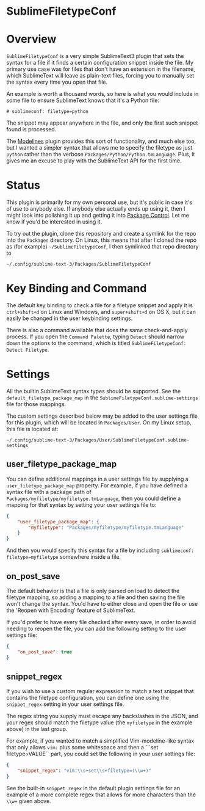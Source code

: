 SublimeFiletypeConf
===================

[//]: # (sublimeconf: filetype=markdown)

Overview
========

```SublimeFiletypeConf``` is a very simple SublimeText3 plugin that sets the
syntax for a file if it finds a certain configuration snippet inside the
file. My primary use case was for files that don't have an extension in the
filename, which SublimeText will leave as plain-text files, forcing you to
manually set the syntax every time you open that file.

An example is worth a thousand words, so here is what you would include in
some file to ensure SublimeText knows that it's a Python file:

```
# sublimeconf: filetype=python
```

The snippet may appear anywhere in the file, and only the first such snippet
found is processed.

The [Modelines](https://github.com/SublimeText/Modelines) plugin provides
this sort of functionality, and much else too, but I wanted a simpler syntax
that allows me to specify the filetype as just ```python``` rather than the
verbose ```Packages/Python/Python.tmLanguage```. Plus, it gives me an excuse to
play with the SublimeText API for the first time.


Status
======

This plugin is primarily for my own personal use, but it's public in case
it's of use to anybody else. If anybody else actually ends up using it,
then I might look into polishing it up and getting it into
[Package Control](https://sublime.wbond.net/). Let me know if you'd be
interested in using it.

To try out the plugin, clone this repository and create a
symlink for the repo into the ```Packages``` directory. On Linux, this means
that after I cloned the repo as (for example) ```~/SublimeFiletypeConf```,
I then symlinked that repo directory to

```
~/.config/sublime-text-3/Packages/SublimeFiletypeConf
```

Key Binding and Command
=======================

The default key binding to check a file for a filetype snippet and apply it is
```ctrl+shift+d``` on Linux and Windows, and `super+shift+d` on OS X, but it
can easily be changed in the user keybinding settings.

There is also a command available that does the same check-and-apply process.
If you open the ```Command Palette```, typing ```Detect``` should narrow
down the options to the command, which is titled
```SublimeFiletypeConf: Detect Filetype```.


Settings
========

All the builtin SublimeText syntax types should be supported. See the
```default_filetype_package_map``` in the
```SublimeFiletypeConf.sublime-settings``` file for those mappings.

The custom settings described below may be added to the user settings
file for this plugin, which will be located in ```Packages/User```. On
my Linux setup, this file is located at:

```
~/.config/sublime-text-3/Packages/User/SublimeFiletypeConf.sublime-settings
```

user_filetype_package_map
-------------------------

You can define additional mappings in a user settings file by supplying
a ```user_filetype_package_map``` property. For example, if you have
defined a syntax file with a package path of
```Packages/myfiletype/myfiletype.tmLanguage```, then you could define a
mapping for that syntax by setting your user settings file to:

``` json
{
    "user_filetype_package_map": {
        "myfiletype": "Packages/myfiletype/myfiletype.tmLanguage"
    }
}
```

And then you would specify this syntax for a file by including
```sublimeconf: filetype=myfiletype``` somewhere inside a file.


on_post_save
------------

The default behavior is that a file is only parsed on load
to detect the filetype mapping, so adding a mapping to a file and then saving
the file won't change the syntax. You'd have to either close and open the file
or use the 'Reopen with Encoding' feature of SublimeText.

If you'd prefer to have every file checked after every save, in order to avoid
needing to reopen the file, you can add the following setting to the user
settings file:

``` json
{
    "on_post_save": true
}
```

snippet_regex
-------------

If you wish to use a custom regular expression to match a text snippet that
contains the filetype configuration, you can define one using the
```snippet_regex``` setting in your user settings file.

The regex string you supply must escape any backslashes in the JSON, and
your regex should match the filetype value (the ```myfiletype``` in the
example above) in the last group.

For example, if you wanted to match a simplified Vim-modeline-like syntax
that only allows ```vim:``` plus some whitespace and then a
```set filetype=VALUE`` part, you could set the following in your user
settings file:

``` json
{
    "snippet_regex": "vim:\\s+set\\s+filetype=(\\w+)"
}
```

See the built-in ```snippet_regex``` in the default plugin settings file
for an example of a more complete regex that allows for more characters
than the ```\\w+``` given above.
